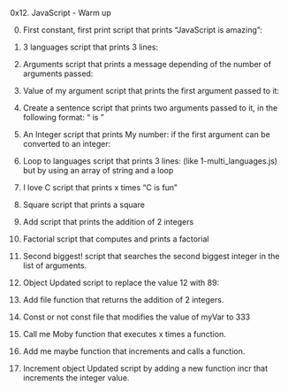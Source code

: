 0x12. JavaScript - Warm up

0. First constant, first print
script that prints “JavaScript is amazing”:

1. 3 languages
script that prints 3 lines:

2. Arguments
script that prints a message depending of the number of arguments passed:

3. Value of my argument
script that prints the first argument passed to it:

4. Create a sentence
script that prints two arguments passed to it, in the following format: “ is ”

5. An Integer
script that prints My number: <first argument converted in integer> if the first argument can be converted to an integer:

6. Loop to languages
script that prints 3 lines: (like 1-multi_languages.js) but by using an array of string and a loop

7. I love C
script that prints x times “C is fun”

8. Square
script that prints a square

9. Add
script that prints the addition of 2 integers

10. Factorial
script that computes and prints a factorial

11. Second biggest!
script that searches the second biggest integer in the list of arguments.

12. Object
Updated script to replace the value 12 with 89:

13. Add file
function that returns the addition of 2 integers.

14. Const or not const
file that modifies the value of myVar to 333

15. Call me Moby
function that executes x times a function.

16. Add me maybe
function that increments and calls a function.

17. Increment object
Updated script by adding a new function incr that increments the integer value.
